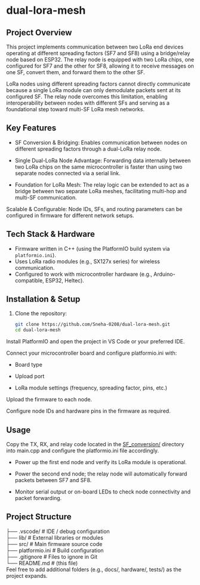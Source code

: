 # dual-lora-mesh

## Project Overview  
This project implements communication between two LoRa end devices operating at different spreading factors (SF7 and SF8) using a bridge/relay node based on ESP32. The relay node is equipped with two LoRa chips, one configured for SF7 and the other for SF8, allowing it to receive messages on one SF, convert them, and forward them to the other SF.

LoRa nodes using different spreading factors cannot directly communicate because a single LoRa module can only demodulate packets sent at its configured SF. The relay node overcomes this limitation, enabling interoperability between nodes with different SFs and serving as a foundational step toward multi-SF LoRa mesh networks.

## Key Features  
- SF Conversion & Bridging: Enables communication between nodes on different spreading factors through a dual-LoRa relay node.

- Single Dual-LoRa Node Advantage: Forwarding data internally between two LoRa chips on the same microcontroller is faster than using two separate nodes connected via a serial link.

- Foundation for LoRa Mesh: The relay logic can be extended to act as a bridge between two separate LoRa meshes, facilitating multi-hop and multi-SF communication.

Scalable & Configurable: Node IDs, SFs, and routing parameters can be configured in firmware for different network setups.
## Tech Stack & Hardware  
- Firmware written in C++ (using the PlatformIO build system via `platformio.ini`).  
- Uses LoRa radio modules (e.g., SX127x series) for wireless communication.  
- Configured to work with microcontroller hardware (e.g., Arduino-compatible, ESP32, Heltec).  

## Installation & Setup  
1. Clone the repository:  
   ```bash
   git clone https://github.com/Sneha-0208/dual-lora-mesh.git
   cd dual-lora-mesh
Install PlatformIO and open the project in VS Code or your preferred IDE.

Connect your microcontroller board and configure platformio.ini with:

- Board type

- Upload port

- LoRa module settings (frequency, spreading factor, pins, etc.)

Upload the firmware to each node.

Configure node IDs and hardware pins in the firmware as required.
## Usage
Copy the TX, RX, and relay code located in the [SF_conversion/](https://github.com/Sneha-0208/dual-lora-mesh/tree/main/SF%20conversion) directory into main.cpp and configure the platformio.ini file accordingly.
- Power up the first end node and verify its LoRa module is operational.

- Power the second end node; the relay node will automatically forward packets between SF7 and SF8.

- Monitor serial output or on-board LEDs to check node connectivity and packet forwarding.

## Project Structure

├── .vscode/               # IDE / debug configuration  
├── lib/                   # External libraries or modules  
├── src/                   # Main firmware source code  
├── platformio.ini         # Build configuration  
├── .gitignore             # Files to ignore in Git  
└── README.md              # (this file)  
Feel free to add additional folders (e.g., docs/, hardware/, tests/) as the project expands.
